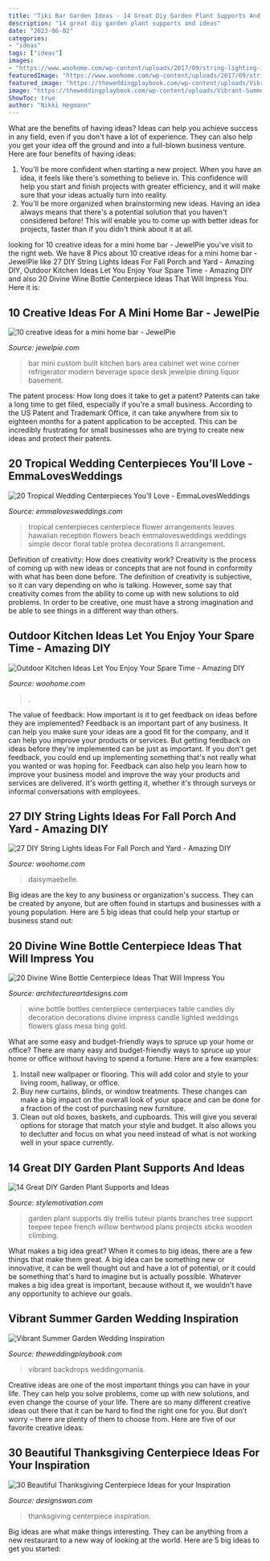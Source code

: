 ```yaml
---
title: "Tiki Bar Garden Ideas - 14 Great Diy Garden Plant Supports And Ideas"
description: "14 great diy garden plant supports and ideas"
date: "2023-06-02"
categories:
- "ideas"
tags: ["ideas"]
images:
- "https://www.woohome.com/wp-content/uploads/2017/09/string-lighting-ideas-for-Fall-yard-and-garden-27.jpg"
featuredImage: "https://www.woohome.com/wp-content/uploads/2017/09/string-lighting-ideas-for-Fall-yard-and-garden-27.jpg"
featured_image: "https://theweddingplaybook.com/wp-content/uploads/Vibrant-Summer-Garden-Wedding-Inspiration-Ceremony-Bride-3-683x1024.jpg"
image: "https://theweddingplaybook.com/wp-content/uploads/Vibrant-Summer-Garden-Wedding-Inspiration-Ceremony-Bride-3-683x1024.jpg"
ShowToc: true
author: "Nikki Hegmann"
---
```



What are the benefits of having ideas?
Ideas can help you achieve success in any field, even if you don't have a lot of experience. They can also help you get your idea off the ground and into a full-blown business venture. Here are four benefits of having ideas: 
1. You'll be more confident when starting a new project. When you have an idea, it feels like there's something to believe in. This confidence will help you start and finish projects with greater efficiency, and it will make sure that your ideas actually turn into reality. 
2. You'll be more organized when brainstorming new ideas. Having an idea always means that there's a potential solution that you haven't considered before! This will enable you to come up with better ideas for projects, faster than if you didn't think about it at all. 

	

		
looking for 10 creative ideas for a mini home bar - JewelPie you've visit to the right web. We have 8 Pics about 10 creative ideas for a mini home bar - JewelPie like 27 DIY String Lights Ideas For Fall Porch and Yard - Amazing DIY, Outdoor Kitchen Ideas Let You Enjoy Your Spare Time - Amazing DIY and also 20 Divine Wine Bottle Centerpiece Ideas That Will Impress You. Here it is:
		
    
## 10 Creative Ideas For A Mini Home Bar - JewelPie

<img loading=lazy src="http://jewelpie.com/wp-content/uploads/2013/06/bar41.jpg" onerror="this.onerror=null;this.src='https://tse2.mm.bing.net/th?id=OIP.pa2Pr5k9Bj0G3KB8HG4B2QHaJ4&amp;pid=15.1';" alt="10 creative ideas for a mini home bar - JewelPie">

_Source: jewelpie.com_

>bar mini custom built kitchen bars area cabinet wet wine corner refrigerator modern beverage space desk jewelpie dining liquor basement. 

	

The patent process: How long does it take to get a patent?
Patents can take a long time to get filed, especially if you're a small business. According to the US Patent and Trademark Office, it can take anywhere from six to eighteen months for a patent application to be accepted. This can be incredibly frustrating for small businesses who are trying to create new ideas and protect their patents.

    
## 20 Tropical Wedding Centerpieces You’ll Love - EmmaLovesWeddings

<img loading=lazy src="https://emmalovesweddings.com/wp-content/uploads/2018/08/tropical-wedding-centerpiece-ideas-for-beach-wedding.jpg" onerror="this.onerror=null;this.src='https://tse3.mm.bing.net/th?id=OIP._lkRKi0LE9YzadJezb3ZqAHaLL&amp;pid=15.1';" alt="20 Tropical Wedding Centerpieces You’ll Love - EmmaLovesWeddings">

_Source: emmalovesweddings.com_

>tropical centerpieces centerpiece flower arrangements leaves hawaiian reception flowers beach emmalovesweddings weddings simple decor floral table protea decorations ll arrangement. 

	

Definition of creativity: How does creativity work?
Creativity is the process of coming up with new ideas or concepts that are not found in conformity with what has been done before. The definition of creativity is subjective, so it can vary depending on who is talking. However, some say that creativity comes from the ability to come up with new solutions to old problems. In order to be creative, one must have a strong imagination and be able to see things in a different way than others.

    
## Outdoor Kitchen Ideas Let You Enjoy Your Spare Time - Amazing DIY

<img loading=lazy src="https://www.woohome.com/wp-content/uploads/2014/02/outdoor-kitchen-4.jpg" onerror="this.onerror=null;this.src='https://tse1.mm.bing.net/th?id=OIP.jcxSXCNgDdbCiHqAuxVTmAHaKe&amp;pid=15.1';" alt="Outdoor Kitchen Ideas Let You Enjoy Your Spare Time - Amazing DIY">

_Source: woohome.com_

>. 

	

The value of feedback: How important is it to get feedback on ideas before they are implemented?
Feedback is an important part of any business. It can help you make sure your ideas are a good fit for the company, and it can help you improve your products or services. But getting feedback on ideas before they're implemented can be just as important. If you don't get feedback, you could end up implementing something that's not really what you wanted or was hoping for. Feedback can also help you learn how to improve your business model and improve the way your products and services are delivered. It's worth getting it, whether it's through surveys or informal conversations with employees.

    
## 27 DIY String Lights Ideas For Fall Porch And Yard - Amazing DIY

<img loading=lazy src="https://www.woohome.com/wp-content/uploads/2017/09/string-lighting-ideas-for-Fall-yard-and-garden-27.jpg" onerror="this.onerror=null;this.src='https://tse1.mm.bing.net/th?id=OIP.sMz0zKXHivAfHlUNiVWvSwHaLG&amp;pid=15.1';" alt="27 DIY String Lights Ideas For Fall Porch and Yard - Amazing DIY">

_Source: woohome.com_

>daisymaebelle. 

	

Big ideas are the key to any business or organization's success. They can be created by anyone, but are often found in startups and businesses with a young population. Here are 5 big ideas that could help your startup or business stand out: 

    
## 20 Divine Wine Bottle Centerpiece Ideas That Will Impress You

<img loading=lazy src="http://www.architectureartdesigns.com/wp-content/uploads/2016/10/15-16.jpg" onerror="this.onerror=null;this.src='https://tse1.mm.bing.net/th?id=OIP.utBeeyj7vqscFmR-RafduwHaJ4&amp;pid=15.1';" alt="20 Divine Wine Bottle Centerpiece Ideas That Will Impress You">

_Source: architectureartdesigns.com_

>wine bottle bottles centerpiece centerpieces table candles diy decoration decorations divine impress candle lighted weddings flowers glass mesa bing gold. 

	

What are some easy and budget-friendly ways to spruce up your home or office?
There are many easy and budget-friendly ways to spruce up your home or office without having to spend a fortune. Here are a few examples: 
1. Install new wallpaper or flooring. This will add color and style to your living room, hallway, or office. 
2. Buy new curtains, blinds, or window treatments. These changes can make a big impact on the overall look of your space and can be done for a fraction of the cost of purchasing new furniture. 
3. Clean out old boxes, baskets, and cupboards. This will give you several options for storage that match your style and budget. It also allows you to declutter and focus on what you need instead of what is not working well in your space currently. 

    
## 14 Great DIY Garden Plant Supports And Ideas

<img loading=lazy src="https://www.diyncrafts.com/wp-content/uploads/2018/04/13-arbor-trellis.jpg" onerror="this.onerror=null;this.src='https://tse4.mm.bing.net/th?id=OIP.VfcuzmSLTpMhxH_CQgc18QHaJ3&amp;pid=15.1';" alt="14 Great DIY Garden Plant Supports and Ideas">

_Source: stylemotivation.com_

>garden plant supports diy trellis tuteur plants branches tree support teepee tepee french willow bentwood plans projects sticks wooden climbing. 

	

What makes a big idea great?
When it comes to big ideas, there are a few things that make them great. A big idea can be something new or innovative, it can be well thought out and have a lot of potential, or it could be something that's hard to imagine but is actually possible. Whatever makes a big idea great is important, because without it, we wouldn't have any opportunity to achieve our goals.

    
## Vibrant Summer Garden Wedding Inspiration

<img loading=lazy src="https://theweddingplaybook.com/wp-content/uploads/Vibrant-Summer-Garden-Wedding-Inspiration-Ceremony-Bride-3-683x1024.jpg" onerror="this.onerror=null;this.src='https://tse2.mm.bing.net/th?id=OIP.60x5FAXdIpbLe3jDgIDRiwHaLG&amp;pid=15.1';" alt="Vibrant Summer Garden Wedding Inspiration">

_Source: theweddingplaybook.com_

>vibrant backdrops weddingomania. 

	

Creative ideas are one of the most important things you can have in your life. They can help you solve problems, come up with new solutions, and even change the course of your life. There are so many different creative ideas out there that it can be hard to find the right one for you. But don’t worry – there are plenty of them to choose from. Here are five of our favorite creative ideas: 

    
## 30 Beautiful Thanksgiving Centerpiece Ideas For Your Inspiration

<img loading=lazy src="http://img.designswan.com/2013/11/thanksgiving/11.jpg" onerror="this.onerror=null;this.src='https://tse3.mm.bing.net/th?id=OIP.afKE1ZJ1LA4klxchcWbEPwHaJ4&amp;pid=15.1';" alt="30 Beautiful Thanksgiving Centerpiece Ideas for your Inspiration">

_Source: designswan.com_

>thanksgiving centerpiece inspiration. 

	

Big ideas are what make things interesting. They can be anything from a new restaurant to a new way of looking at the world. Here are 5 big ideas to get you started: 

